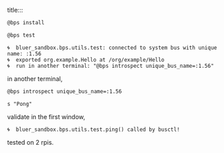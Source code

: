 title:::

```bash
@bps install
```

```bash
@bps test
```

```text
🌀  bluer_sandbox.bps.utils.test: connected to system bus with unique name: :1.56
🌀  exported org.example.Hello at /org/example/Hello
🌀  run in another terminal: "@bps introspect unique_bus_name=:1.56"
```

in another terminal,

```bash
@bps introspect unique_bus_name=:1.56
```

```text
s "Pong"
```

validate in the first window,

```text
🌀  bluer_sandbox.bps.utils.test.ping() called by busctl!
```

tested on 2 rpis.